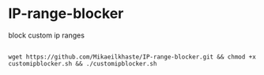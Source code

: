 # IP-range-blocker
block custom ip ranges
##
    wget https://github.com/Mikaeilkhaste/IP-range-blocker.git && chmod +x customipblocker.sh && ./customipblocker.sh
